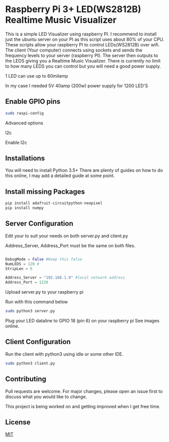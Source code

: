 # Raspberry Pi 3+ LED(WS2812B) Realtime Music Visualizer

This is a simple LED Visualizer using raspberry PI. I recommend to install just the ubuntu server on your PI as this script uses about 80% of your CPU. These scripts allow your raspberry PI to control LEDs(WS2812B) over wifi. The client (Your computer) connects using sockets and sends the frequency levels to your server (raspberry PI). The server then outputs to the LEDS giving you a Realtime Music Visualizer. There is currently no limit to how many LEDS you can control but you will need a good power supply.

1 LED can use up to 60milamp

In my case I needed 5V 40amp (200w) power supply for 1200 LED'S

## Enable GPIO pins

```bash
sudo raspi-config
```
Advanced options

I2c

Enable I2c

## Installations
You will need to install Python 3.5+ There are plenty of guides on how to do this online, I may add a detailed guide at some point.

## Install missing Packages
```python
pip install adafruit-circuitpython-neopixel
pip install numpy
```

## Server Configuration

Edit your to suit your needs on both server.py and client.py

Address_Server, Address_Port must be the same on both files.

```python

DebugMode = False #Keep this false
NumLEDS = 120 #
StripLen = 6

Address_Server = "192.168.1.9" #local network address
Address_Port = 1226
```
Upload server.py to your raspberry pi

Run with this command below

```bash
sudo python3 server.py
```

Plug your LED dataline to GPIO 18 (pin 6) on your raspberry pi See images online.


## Client Configuration


Run the client with python3 using idle or some other IDE. 

```bash
sudo python3 client.py
```


## Contributing
Pull requests are welcome. For major changes, please open an issue first to discuss what you would like to change.

This project is being worked on and getting improved when I get free time.

## License
[MIT](https://choosealicense.com/licenses/mit/)
